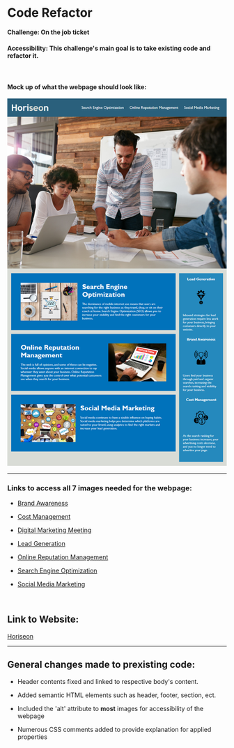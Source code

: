 # Code Refactor 


__Challenge: On the job ticket__

    


   #### Accessibility: This challenge's main goal is to take existing code and refactor it. 

&nbsp;

   #### Mock up of what the webpage should look like:



<img src="./images2/Mock-up.png">

   ___


### Links to access all 7 images needed for the webpage: 

   - [Brand Awareness](./images2/brand-awareness.png)

   - [Cost Management](./images2/cost-management.png)

   - [Digital Marketing Meeting](./images2/digital-marketing-meeting.jpg)

   - [Lead Generation](./images2/brand-awareness.png)
   
   - [Online Reputation Management](./images2/online-reputation-management.jpg)

   - [Search Engine Optimization](./images2/search-engine-optimization.jpg)
   
   - [Social Media Marketing](./images2/social-media-marketing.jpg)

&nbsp; 


## Link to Website: 


[Horiseon](https://alessandrob96.github.io/)

---
## General changes made to prexisting code:

- Header contents fixed and linked to respective body's content.

- Added semantic HTML elements such as header, footer, section, ect.

- Included the 'alt' attribute to __most__ images for accessibility of the webpage

- Numerous CSS comments added to provide explanation for applied properties 

